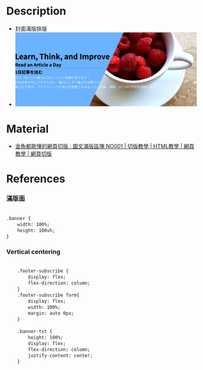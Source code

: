 # Description
* 封面滿版排版
* ![Preview](https://raw.githubusercontent.com/JenHsuan/web-layout-practice/master/full-layout/preview/preview.png)

# Material
* [金魚都能懂的網頁切版 : 圖文滿版區塊 NO001 | 切版教學 | HTML教學 | 網頁教學 | 網頁切版](https://www.youtube.com/watch?v=rwTMBmnIHcY&t=604s)

# References

### 滿版面
```

.banner {
    width: 100%;
    height: 100vh;
}

```

### Vertical centering
```

    .footer-subscribe {
        display: flex;
        flex-direction: column;
    }
    .footer-subscribe form{
        display: flex;
        width: 100%;
        margin: auto 0px;
    }

    .banner-txt {
        height: 100%;
        display: flex;
        flex-direction: column;
        justify-content: center;
    }

```
